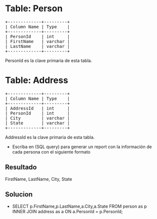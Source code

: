 
<h1>Table: Person</h1>
<pre>
+-------------+---------+
| Column Name | Type    |
+-------------+---------+
| PersonId    | int     |
| FirstName   | varchar |
| LastName    | varchar |
+-------------+---------+
</pre>
PersonId es la clave primaria de esta tabla.

<h1>Table: Address</h1>
<pre>
+-------------+---------+
| Column Name | Type    |
+-------------+---------+
| AddressId   | int     |
| PersonId    | int     |
| City        | varchar |
| State       | varchar |
+-------------+---------+
</pre>
AddressId es la clave primaria de esta tabla.

<ul>
<li>Escriba en (SQL query) para generar un report con la información de cada persona con el siguiente formato</li>
</ul>
<h2>Resultado</h2>

FirstName, LastName, City, State

<h2>Solucion</h2>
<ul>
<li>
  SELECT p.FirstName,p.LastName,a.City,a.State
FROM person as p
INNER JOIN address as a
ON a.PersonId = p.PersonId;

  </li>
</ul>
